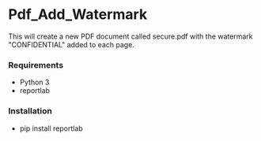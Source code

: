 # Pdf_Add_Watermark
This will create a new PDF document called secure.pdf with the watermark "CONFIDENTIAL" added to each page.
<h3> Requirements </h3>
  <ul> 
    <li > Python 3   </li>
   <li > reportlab </li > 
  </ul>

  <h3> Installation </h3>
  <ul> 
    <li > pip install reportlab  </li>
  </ul>


  


